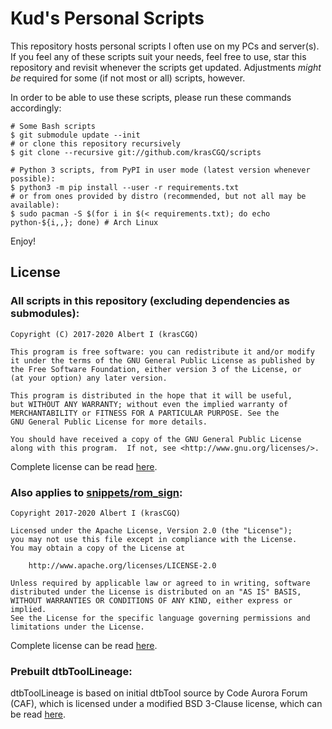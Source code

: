 # Kud's Personal Scripts

This repository hosts personal scripts I often use on my PCs and server(s). If you feel any of these scripts suit your needs, feel free to use, star this repository and revisit whenever the scripts get updated. Adjustments _might be_ required for some (if not most or all) scripts, however.

In order to be able to use these scripts, please run these commands accordingly:

```
# Some Bash scripts
$ git submodule update --init
# or clone this repository recursively
$ git clone --recursive git://github.com/krasCGQ/scripts

# Python 3 scripts, from PyPI in user mode (latest version whenever possible):
$ python3 -m pip install --user -r requirements.txt
# or from ones provided by distro (recommended, but not all may be available):
$ sudo pacman -S $(for i in $(< requirements.txt); do echo python-${i,,}; done) # Arch Linux
```

Enjoy!

## License

### All scripts in this repository (excluding dependencies as submodules):

```
Copyright (C) 2017-2020 Albert I (krasCGQ)

This program is free software: you can redistribute it and/or modify
it under the terms of the GNU General Public License as published by
the Free Software Foundation, either version 3 of the License, or
(at your option) any later version.

This program is distributed in the hope that it will be useful,
but WITHOUT ANY WARRANTY; without even the implied warranty of
MERCHANTABILITY or FITNESS FOR A PARTICULAR PURPOSE. See the
GNU General Public License for more details.

You should have received a copy of the GNU General Public License
along with this program.  If not, see <http://www.gnu.org/licenses/>.
```

Complete license can be read [here](./LICENSE).

### Also applies to [snippets/rom_sign](./snippets/rom_sign):

```
Copyright 2017-2020 Albert I (krasCGQ)

Licensed under the Apache License, Version 2.0 (the "License");
you may not use this file except in compliance with the License.
You may obtain a copy of the License at

	http://www.apache.org/licenses/LICENSE-2.0

Unless required by applicable law or agreed to in writing, software
distributed under the License is distributed on an "AS IS" BASIS,
WITHOUT WARRANTIES OR CONDITIONS OF ANY KIND, either express or implied.
See the License for the specific language governing permissions and
limitations under the License.
```

Complete license can be read [here](./LICENSE.rom_sign).

### Prebuilt dtbToolLineage:

dtbToolLineage is based on initial dtbTool source by Code Aurora Forum (CAF),
which is licensed under a modified BSD 3-Clause license, which can be read
[here](./LICENSE.dtbTool).

